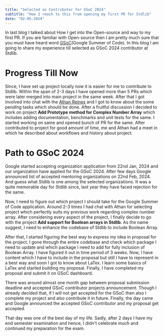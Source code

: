 ```yaml
---
title: "Selected as Contributor for GSoC 2024"
subtitle: "How I reach to this from opening my first PR for Stdlib"
date: "02-05-2024"
---
```


In last blog I talked about How I get into the Open-source and way to my first PR. If you are familiar with Open-source then I am pretty much sure that you must have heard word [GSoC](https://summerofcode.withgoogle.com/)(Google Summer of Code). In this blog I am going to share my experience till selected as GSoC 2024 contributor at Stdlib.

# Progress Till Now

Since, I have set up project locally now it is easier for me to contribute to Stdlib. Within the span of 2-3 days I have opened more than 5 PRs which were later merged into main project in the same week. After that I got involved into chat with the [Athan Reines](https://www.linkedin.com/in/athanreines/) and I got to know about the some pending tasks which should be done. After a fruitful discussion I decided to work on project **Add Prototype method for Complex Number Array** which includes adding documentation, benchmarks and unit tests for the same. I started working on same and opened bunch of PR for the same. After contributed to project for good amount of time, me and Athan had a meet in which he described about workflows and history about project.

# Path to GSoC 2024

Google started accepting organization application from 22nd Jan, 2024 and our organization have applied for the GSoC 2024. After few days Google announced list of accepted mentoring organizations on 22nd Feb, 2024. And guess what Stdlib is one among the selected organizations. It was a quite memorable day for Stdlib since, last year they have faced rejection for the same.

Now, I need to figure out which project I should take for the Google Summer of Code application. Around 2-3 times I had chat with Athan for selecting project which perfectly suits my previous work regarding complex number array. After considering every aspect of the project, I finally decide to go with the project **Add support for Boolean arrays in Stdlib**. As the name suggest, I need to enhance the codebase of Stdlib to include Boolean Array.

After that, I started figuring the best way to express my idea in proposal for the project. I gone through the entire codebase and check which package I need to update and which package I need to add for fully inclusion of Boolean Array. I have figured it out in time period of 3 weeks. Now, I have content which I have to include in the proposal but still I have to represent in a best way and soon I got to know about LaTex. I learn some basics of LaTex and started building my proposal. Finally, I have completed my proposal and submit it on GSoC dashboard.

There was around almost one month gap between proposal submission deadline and accepted GSoC contributor projects announcement. Though I already decided that, if I will not get accepted for the GSoC then also I complete my project and also contribute it in future. Finally, the day came and Google announced the accepted GSoC contributor and my proposal get accepted.

That day was one of the best day of my life. Sadly, after 2 days I have my end semester examination and hence, I didn't celebrate much and continued my preparation for the exam.

